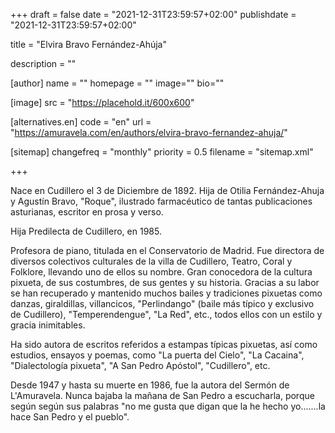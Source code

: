 +++
draft = false
date = "2021-12-31T23:59:57+02:00"
publishdate = "2021-12-31T23:59:57+02:00"

title = "Elvira Bravo Fernández-Ahúja"

description = ""

[author]
    name = ""
    homepage = ""
    image=""
    bio=""

[image]
    src = "https://placehold.it/600x600"

[alternatives.en]
    code = "en"
    url = "https://amuravela.com/en/authors/elvira-bravo-fernandez-ahuja/"

[sitemap]
  changefreq = "monthly"
  priority = 0.5
  filename = "sitemap.xml"

+++

Nace en Cudillero el 3 de Diciembre de 1892. Hija de Otilia Fernández-Ahuja y Agustín Bravo, "Roque", ilustrado farmacéutico de tantas publicaciones asturianas, escritor en prosa y verso.

Hija Predilecta de Cudillero, en 1985.

Profesora de piano, titulada en el Conservatorio de Madrid. Fue directora de diversos colectivos culturales de la villa de Cudillero, Teatro, Coral y Folklore, llevando uno de ellos su nombre. Gran conocedora de la cultura pixueta, de sus costumbres, de sus gentes y su historia. Gracias a su labor se han recuperado y mantenido muchos bailes y tradiciones pixuetas como danzas, giraldillas, villancicos, "Perlindango" (baile más típico y exclusivo de Cudillero), "Temperendengue", "La Red", etc., todos ellos con un estilo y gracia inimitables.

Ha sido autora de escritos referidos a estampas típicas pixuetas, así como estudios, ensayos y poemas, como "La puerta del Cielo", "La Cacaina", "Dialectología pixueta", "A San Pedro Apóstol", "Cudillero", etc.

Desde 1947 y hasta su muerte en 1986, fue la autora del Sermón de L'Amuravela. Nunca bajaba la mañana de San Pedro a escucharla, porque según según sus palabras "no me gusta que digan que la he hecho yo.......la hace San Pedro y el pueblo".